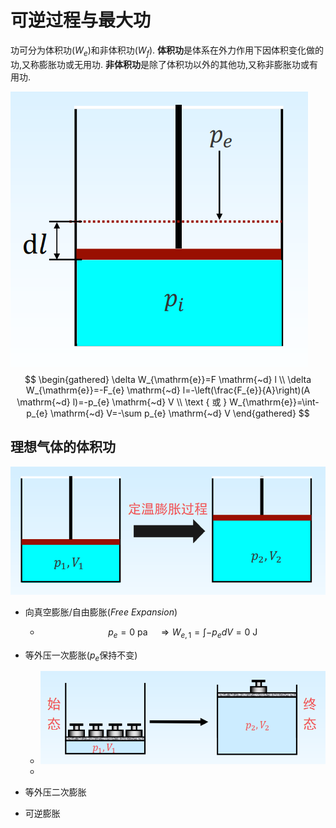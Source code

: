 # 可逆过程与最大功

功可分为体积功($W_e$)和非体积功($W_f$).
**体积功**是体系在外力作用下因体积变化做的功,又称膨胀功或无用功.
**非体积功**是除了体积功以外的其他功,又称非膨胀功或有用功.

![image-20210920210719149](image/image-20210920210719149.png)
$$
\begin{gathered}
\delta W_{\mathrm{e}}=F \mathrm{~d} l \\
\delta W_{\mathrm{e}}=-F_{e} \mathrm{~d} l=-\left(\frac{F_{e}}{A}\right)(A \mathrm{~d} l)=-p_{e} \mathrm{~d} V \\
\text { 或 } W_{\mathrm{e}}=\int-p_{e} \mathrm{~d} V=-\sum p_{e} \mathrm{~d} V
\end{gathered}
$$

## 理想气体的体积功

![image-20210920210727450](image/image-20210920210727450.png)

+ 向真空膨胀/自由膨胀($Free\ Expansion$)

    + $$
        p_{e}=0\ \mathrm{pa} \quad \Rightarrow W_{e, 1}=\int-p_{e} d V=0 \mathrm{~J}
        $$

 +    等外压一次膨胀($p_e$保持不变)

       + ![image-20210920210835398](image/image-20210920210835398.png)
       + 

+ 等外压二次膨胀

+ 可逆膨胀

